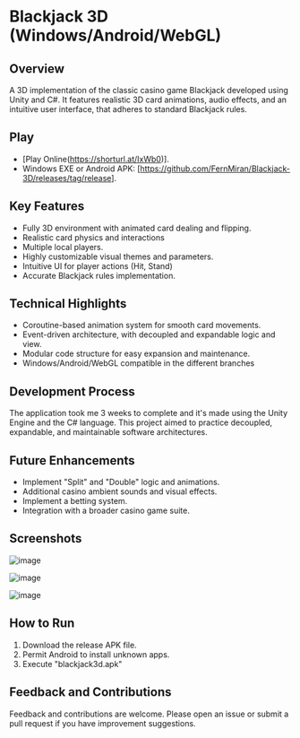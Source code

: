 # Blackjack 3D (Windows/Android/WebGL)

## Overview
A 3D implementation of the classic casino game Blackjack developed using Unity and C#. It features realistic 3D card animations, audio effects, and an intuitive user interface, that adheres to standard Blackjack rules.

## Play
- [Play Online(https://shorturl.at/IxWb0)].
- Windows EXE or Android APK: [https://github.com/FernMiran/Blackjack-3D/releases/tag/release].

## Key Features
- Fully 3D environment with animated card dealing and flipping.
- Realistic card physics and interactions
- Multiple local players.
- Highly customizable visual themes and parameters.
- Intuitive UI for player actions (Hit, Stand)
- Accurate Blackjack rules implementation.

## Technical Highlights
- Coroutine-based animation system for smooth card movements.
- Event-driven architecture, with decoupled and expandable logic and view.
- Modular code structure for easy expansion and maintenance.
- Windows/Android/WebGL compatible in the different branches

## Development Process
The application took me 3 weeks to complete and it's made using the Unity Engine and the C# language. This project aimed to practice decoupled, expandable, and maintainable software architectures.

## Future Enhancements
- Implement "Split" and "Double" logic and animations.
- Additional casino ambient sounds and visual effects.
- Implement a betting system.
- Integration with a broader casino game suite.

## Screenshots
![image](https://github.com/user-attachments/assets/23f48228-dbed-4995-85af-9b21adb30cf2)

![image](https://github.com/user-attachments/assets/c88f4ad3-b4bf-4241-82f7-b6a3aac7c22f)

![image](https://github.com/user-attachments/assets/e19cd7f2-1741-4faa-b2ea-d1cbcf68c737)

## How to Run
1. Download the release APK file.
2. Permit Android to install unknown apps.
3. Execute "blackjack3d.apk"

## Feedback and Contributions
Feedback and contributions are welcome. Please open an issue or submit a pull request if you have improvement suggestions.
